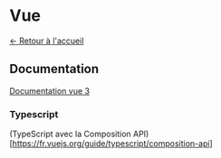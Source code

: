 # Vue

[← Retour à l'accueil](/README.md)

## Documentation

[Documentation vue 3](https://fr.vuejs.org/guide/introduction.html)

### Typescript

(TypeScript avec la Composition API)[https://fr.vuejs.org/guide/typescript/composition-api]